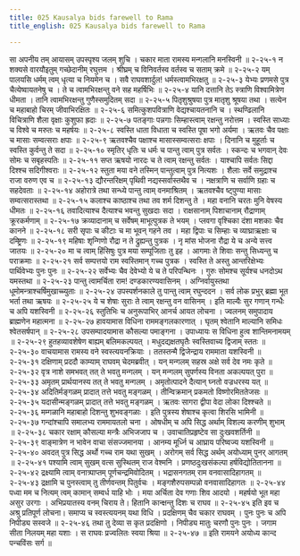 ```yaml
---
title: 025 Kausalya bids farewell to Rama
title_english: 025 Kausalya bids farewell to Rama

---
```

<div class="audioEmbed"  caption="श्रीराम-हरिसीताराममूर्ति-घनपाठिभ्यां वचनम्" src="https://archive.org/download/Ramayana-recitation-Sriram-harisItArAmamUrti-Ghanapaati-v2/Kanda_2/Kanda_2_AYK-025-Kousalya_Ashirvachanam.mp3"></div>
सा अपनीय तम् आयासम् उपस्पृश्य जलम् शुचि ।  
चकार माता रामस्य मन्गलानि मनस्विनी ॥ २-२५-१  
न शक्यसे वारयौइतुम् गच्छेदानीम् रघुत्तम ।  
श्रीघ्रम् च विनिवर्तस्व वर्तस्व च सताम् क्रमे ॥ २-२५-२  
यम् पालयसि धर्मम् त्वम् धृत्या च नियमेन च ।  
सवै राघवशार्दुल! धर्मस्त्वामभिरक्षतु ॥ २-२५-३  
येभ्यः प्रणमसे पुत्र चैत्येष्वायतनेषु च ।  
ते च त्वामभिरक्षन्तु वने सह महर्षिभिः ॥ २-२५-४  
यानि दत्तानि तेऽ स्त्राणि विश्वामित्रेण धीमता ।  
तानि त्वामभिरक्षन्तु गुणैस्समुदितम् सदा ॥ २-२५-५  
पितृशुश्रुषया पुत्र मातृशु श्रूषया तथा ।  
सत्येन च महाबाहो चिरम् जीवाभिरक्षितः ॥ २-२५-६  
समित्कुशपवित्राणि वेद्यश्चायतनानि च ।  
स्थण्ढिलानि विचित्राणि शैला वृक्षाः कुशुफा ह्रदाः ॥ २-२५-७  
पतङ्गाः पन्नगाः सिम्हास्त्वाम् रक्षन्तु नरोत्तम ।  
स्वस्ति साध्याः च विश्वे च मरुतः च महर्षयः ॥ २-२५-८  
स्वस्ति धाता विधाता च स्वस्ति पूषा भगो अर्यमा ।  
ऋतवः चैव पक्षाः च मासाः सम्वत्सराः क्षपाः ॥ २-२५-९  
ऋतवश्चैव पक्षाश्च मासास्सम्वत्सराः क्षपाः ।  
दिनानि च मुहूर्ताः च स्वस्ति कुर्वन्तु ते सदा ॥ २-२५-१०  
स्मृतिर् धृतिः च धर्मः च पान्तु त्वाम् पुत्र सर्वतः ।  
स्कन्दः च भगवान् देवः सोमः च सबृहस्पतिः ॥ २-२५-११  
सप्त ऋषयो नारदः च ते त्वाम् रक्षन्तु सर्वतः ।  
याश्चापि सर्वतः सिद्दा दिश्श्च सदिगीश्वराः ॥ २-२५-१२  
स्तुता मया वने तस्मिन् पान्तुत्वाम् पुत्र नित्यशः ।  
शैलाः सर्वे समुद्राश्च राजा वरुण एव च ॥ २-२५-१३  
द्यौरन्तरिक्षम् पृथिवी नद्यस्सर्वास्तथैव च ।  
नक्षत्राणि च सर्वाणि ग्रहाः च सहदेवताः ॥ २-२५-१४  
अहोरात्रे तथा सन्ध्ये पान्तु त्वाम् वनमाश्रितम् ।  
ऋतवश्चैव ष्ट्पुण्या मासाः सम्वत्सरास्तथा ॥ २-२५-१५  
कलाश्च काष्ठाश्च तथा तव शर्म दिशन्तु ते ।  
महा वनानि चरतः मुनि वेषस्य धीमतः ॥ २-२५-१६  
तवादित्याश्च दैत्याश्च भवन्तु सुखदाः सदा ।  
राक्षसानाम् पिशाचानाम् रौद्राणाम् क्रूरकर्मणाम् ॥ २-२५-१७  
क्रव्यादानाम् च सर्वेषम् माभूत्पुत्रक ते भयम् ।  
प्लवगा वृश्चिका दंशा मशकाः चैव कानने ॥ २-२५-१८  
सरी सृपाः च कीटाः च मा भूवन् गहने तव ।  
महा द्विपाः च सिम्हाः च व्याघ्राऋक्षाः च दम्ष्ट्रिणः ॥ २-२५-१९  
महिषाः शृन्गिणो रौद्रा न ते द्रुह्यन्तु पुत्रक ।  
नृ मांस भोजना रौद्रा ये च अन्ये सत्त्व जातयः ॥ २-२५-२०  
मा च त्वाम् हिंसिषुः पुत्र मया सम्पूजिताः तु इह ।  
आगमाः ते शिवाः सन्तु सिध्यन्तु च पराक्रमाः ॥ २-२५-२१  
सर्व सम्पत्तयो राम स्वस्तिमान् गच्च पुत्रक ।  
स्वस्ति ते अस्तु आन्तरिक्षेभ्यः पार्थिवेभ्यः पुनः पुनः ॥ २-२५-२२  
सर्वेभ्यः चैव देवेभ्यो ये च ते परिपन्थिनः ।  
गुरुः सोमश्च सूर्यश्च धनदोऽथ यमस्तथा ॥ २-२५-२३  
पान्तु त्वामर्चिता राम! दण्डकारण्यवासिनम् ।  
अग्निर्वायुस्तथा धूमोमन्त्राश्चर्षिमुखाच्च्युताः ॥ २-२५-२४  
उपस्पर्शनकाले तु पान्तु त्वाम् रघुन्ददन ।  
सर्व लोक प्रभुर् ब्रह्मा भूत भर्ता तथा ऋषयः ॥ २-२५-२५  
ये च शेषाः सुराः ते त्वाम् रक्षन्तु वन वासिनम् ।  
इति माल्यैः सुर गणान् गन्धैः च अपि यशस्विनी ॥ २-२५-२६  
स्तुतिभिः च अनुरूपाभिर् आनर्च आयत लोचना ।  
ज्वलनम् समुपादाय ब्राह्मणेन महात्मना ॥ २-२५-२७  
हावयामास विधिना राममङ्गलकारणात् ।  
घृतम् श्वेतानि माल्यानि समिधः श्वेतसर्षपान् ॥ २-२५-२८  
उपसम्पादयामास कौसल्या पमाङ्गना ।  
उपाध्यायः स विधिना हुत्व शान्तिमनामयम् ॥ २-२५-२९  
हुतहव्यावशेषेण बाह्यम् बलिमकल्पयत् ।  
मधुदद्यक्षतघृतैः स्वस्तिवाच्य द्विजाम् स्ततः ॥ २-२५-३०  
वाचयामास रामस्य वने स्वस्त्ययनक्रियाः ।  
ततस्तन्मै द्विजेन्द्राय राममाता यशस्विनी ॥ २-२५-३१  
दक्षिणाम् प्रददौ काम्याम् राघवम् चेदमब्रवीत् ।  
यन् मन्गलम् सहस्र अक्षे सर्व देव नमः कृते ॥ २-२५-३२  
वृत्र नाशे समभवत् तत् ते भवतु मन्गलम् ।  
यन् मन्गलम् सुपर्णस्य विनता अकल्पयत् पुरा ॥ २-२५-३३  
अमृतम् प्रार्थयानस्य तत् ते भवतु मन्गलम् ।  
अमृतोत्पादने दैत्यान् घ्नतो वज्रधरस्य यत् ॥ २-२५-३४  
अदितिर्मङ्गळम् प्रादात् तत्ते भवतु मङ्गळम् ।  
तीन्विक्रमान् प्रकमतो विष्णोरमिततेजसः ॥ २-२५-३५  
यदासीन्मङ्गळम् प्रादात् तत्ते भवतु मङ्गळम् ।  
ऋतवः सागरा द्वीपा वेदा लोका दिश्श्चते ॥ २-२५-३६  
मम्गळानि महाबाहो दिशन्तु शुभवङ्गळाः ।  
इति पुत्रस्य शेषाश्च कृत्वा शिरसि भामिनी ॥ २-२५-३७  
गन्दांश्चापि समालभ्य राममायतलो चना ।  
ओषधीम् च अपि सिद्ध अर्थाम् विशल्य करणीम् शुभाम् ॥ २-२५-३८  
चकार रक्षाम् कौसल्या मन्त्रैः अभिजजाप च ।  
उवाचातिप्रहृष्टेव सा दुःखवशर्तिनी ॥ २-२५-३९  
वाङ्मात्रेण न भावेन वाचा संसज्जमानया ।  
आनम्य मूर्ध्नि च आघ्राय परिष्वज्य यशस्विनी ॥ २-२५-४०  
अवदत् पुत्र सिद्ध अर्थो गच्च राम यथा सुखम् ।  
अरोगम् सर्व सिद्ध अर्थम् अयोध्याम् पुनर् आगतम् ॥ २-२५-४१  
पश्यामि त्वाम् सुखम् वत्स सुस्थितम् राज वेश्मनि ।  
प्रणष्ठदुःखसंकल्पा हर्षविद्योतितानना ॥ २-२५-४२  
द्रक्ष्यामि त्वाम् वनात्र्पाप्तम् पूर्णचन्द्रमिवोदितम् ।  
भद्रासनगतम् राम वनवासादिहागतम् ॥ २-२५-४३  
द्रक्षामि च पुनस्त्वाम् तु तीर्णवन्तम् पितुर्वचः ।  
मङ्गशैरुपसम्पन्नो वनवासादिहागतः ॥ २-२५-४४  
पध्वा मम च नित्यम् त्वम् कामान् सम्वर्ध याहि भोः ।  
मया अर्चिता देव गणाः शिव आदयो ।  
महर्षयो भूत महा असुर उरगाः ।  
अभिप्रयातस्य वनम् चिराय ते।  
हितानि कान्क्षन्तु दिशः च राघव ॥ २-२५-४५  
इति इव च अश्रु प्रतिपूर्ण लोचना।  
समाप्य च स्वस्त्ययनम् यथा विधि ।  
प्रदक्षिणम् चैव चकार राघवम् ।  
पुनः पुनः च अपि निपीड्य सस्वजे ॥ २-२५-४६  
तथा तु देव्या स कृत प्रदक्षिणो ।  
निपीड्य मातुः चरणौ पुनः पुनः ।  
जगाम सीता निलयम् महा यशाः ।  
स राघवः प्रज्वलितः स्वया श्रिया ॥ २-२५-४७  
॥ इति रामयने अयोध्य कान्द पन्चविंसः सर्ग ॥